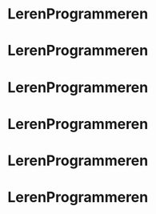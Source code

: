 # LerenProgrammeren
# LerenProgrammeren
# LerenProgrammeren
# LerenProgrammeren
# LerenProgrammeren
# LerenProgrammeren
